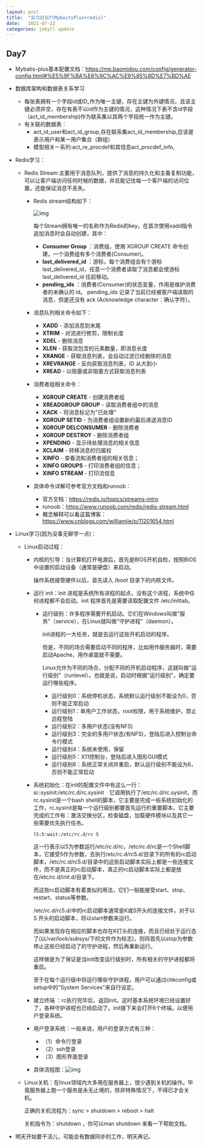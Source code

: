 ```yaml
---
layout: post
title:  "实习日记7(MybaitsPlus+redis)"
date:   2021-07-22
categories: jekyll update
---
```


## Day7

- Mybatis-plus基本配置文档：https://mp.baomidou.com/config/generator-config.html#%E5%9F%BA%E6%9C%AC%E9%85%8D%E7%BD%AE

- 数据库架构和数据表关系学习

   - 每张表拥有一个字段id或ID_作为唯一主键，存在主键为外键情况，且该主键必须非空，存在有表不以id作为主键的情况，这种情况下表不含id字段（act_id_membership)作为联系集以其两个字段统一作为主键。 	
   - 有关联的数据表：
     - act_id_user和act_id_group,存在联系集act_id_membership,应该是表示用户和某一用户集合（群组）
     - 模型相关一系列:act_re_procdef和其信息act_procdef_info,

- Redis学习：

   - Redis Stream:主要用于消息队列，提供了消息的持久化和主备复制功能，可以让客户端访问任何时候的数据，并且能记住每一个客户端的访问位置，还能保证消息不丢失。

     - Redis stream结构如下：

       ![img](https://www.runoob.com/wp-content/uploads/2020/09/en-us_image_0167982791.png)

       每个Stream拥有唯一的名称作为Redis的key，在首次使用xadd指令追加消息时会自动创建，其中：

       - **Consumer Group** ：消费组，使用 XGROUP CREATE 命令创建，一个消费组有多个消费者(Consumer)。
       - **last_delivered_id** ：游标，每个消费组会有个游标 last_delivered_id，任意一个消费者读取了消息都会使游标 last_delivered_id 往前移动。
       - **pending_ids** ：消费者(Consumer)的状态变量，作用是维护消费者的未确认的 id。 pending_ids 记录了当前已经被客户端读取的消息，但是还没有 ack (Acknowledge character：确认字符）。

     - 消息队列相关命令如下：

       - **XADD** - 添加消息到末尾
       - **XTRIM** - 对流进行修剪，限制长度
       - **XDEL** - 删除消息
       - **XLEN** - 获取流包含的元素数量，即消息长度
       - **XRANGE** - 获取消息列表，会自动过滤已经删除的消息
       - **XREVRANGE** - 反向获取消息列表，ID 从大到小
       - **XREAD** - 以阻塞或非阻塞方式获取消息列表

     - 消费者组相关命令：

       - **XGROUP CREATE** - 创建消费者组
       - **XREADGROUP GROUP** - 读取消费者组中的消息
       - **XACK** - 将消息标记为"已处理"
       - **XGROUP SETID** - 为消费者组设置新的最后递送消息ID
       - **XGROUP DELCONSUMER** - 删除消费者
       - **XGROUP DESTROY** - 删除消费者组
       - **XPENDING** - 显示待处理消息的相关信息
       - **XCLAIM** - 转移消息的归属权
       - **XINFO** - 查看流和消费者组的相关信息；
       - **XINFO GROUPS** - 打印消费者组的信息；
       - **XINFO STREAM** - 打印流信息

     - 具体命令详解可参考官方文档和runoob：

       - 官方文档：https://redis.io/topics/streams-intro
       - runoob：https://www.runoob.com/redis/redis-stream.html
       - 概念解释可以看这篇博客：https://www.cnblogs.com/williamjie/p/11201654.html

- Linux学习(因为没事无聊学一点)：

   - Linux启动过程：

     - 内核的引导：当计算机打开电源后，首先是BIOS开机自检，按照BIOS中设置的启动设备（通常是硬盘）来启动。

       操作系统接管硬件以后，首先读入 /boot 目录下的内核文件。

     - 运行 init：init 进程是系统所有进程的起点，没有这个进程，系统中任何进程都不会启动。init 程序首先是需要读取配置文件 /etc/inittab。

       - 运行级别：许多程序需要开机启动。它们在Windows叫做"服务"（service），在Linux就叫做"守护进程"（daemon）。

         init进程的一大任务，就是去运行这些开机启动的程序。

         但是，不同的场合需要启动不同的程序，比如用作服务器时，需要启动Apache，用作桌面就不需要。

         Linux允许为不同的场合，分配不同的开机启动程序，这就叫做"运行级别"（runlevel）。也就是说，启动时根据"运行级别"，确定要运行哪些程序。

         - 运行级别0：系统停机状态，系统默认运行级别不能设为0，否则不能正常启动
         - 运行级别1：单用户工作状态，root权限，用于系统维护，禁止远程登陆
         - 运行级别2：多用户状态(没有NFS)
         - 运行级别3：完全的多用户状态(有NFS)，登陆后进入控制台命令行模式
         - 运行级别4：系统未使用，保留
         - 运行级别5：X11控制台，登陆后进入图形GUI模式
         - 运行级别6：系统正常关闭并重启，默认运行级别不能设为6，否则不能正常启动

     - 系统初始化：在init的配置文件中有这么一行： si::sysinit:/etc/rc.d/rc.sysinit　它调用执行了/etc/rc.d/rc.sysinit，而rc.sysinit是一个bash shell的脚本，它主要是完成一些系统初始化的工作，rc.sysinit是每一个运行级别都要首先运行的重要脚本。它主要完成的工作有：激活交换分区，检查磁盘，加载硬件模块以及其它一些需要优先执行任务。

       ```
       l5:5:wait:/etc/rc.d/rc 5
       ```

       这一行表示以5为参数运行/etc/rc.d/rc，/etc/rc.d/rc是一个Shell脚本，它接受5作为参数，去执行/etc/rc.d/rc5.d/目录下的所有的rc启动脚本，/etc/rc.d/rc5.d/目录中的这些启动脚本实际上都是一些连接文件，而不是真正的rc启动脚本，真正的rc启动脚本实际上都是放在/etc/rc.d/init.d/目录下。

       而这些rc启动脚本有着类似的用法，它们一般能接受start、stop、restart、status等参数。

       /etc/rc.d/rc5.d/中的rc启动脚本通常是K或S开头的连接文件，对于以 S 开头的启动脚本，将以start参数来运行。

       而如果发现存在相应的脚本也存在K打头的连接，而且已经处于运行态了(以/var/lock/subsys/下的文件作为标志)，则将首先以stop为参数停止这些已经启动了的守护进程，然后再重新运行。

       这样做是为了保证是当init改变运行级别时，所有相关的守护进程都将重启。

       至于在每个运行级中将运行哪些守护进程，用户可以通过chkconfig或setup中的"System Services"来自行设定。

     - 建立终端 ：rc执行完毕后，返回init。这时基本系统环境已经设置好了，各种守护进程也已经启动了。init接下来会打开6个终端，以便用户登录系统。

     - 用户登录系统：一般来说，用户的登录方式有三种：

       - （1）命令行登录
       - （2）ssh登录
       - （3）图形界面登录

     - 具体流程图：![img](https://www.runoob.com/wp-content/uploads/2014/06/bg2013081706.png)

   - Linux关机：在linux领域内大多用在服务器上，很少遇到关机的操作。毕竟服务器上跑一个服务是永无止境的，除非特殊情况下，不得已才会关机。

     正确的关机流程为：sync > shutdown > reboot > halt

     关机指令为：shutdown ，你可以man shutdown 来看一下帮助文档。

- 明天开始要干活儿，可能会有数据同步的工作，明天再记。

